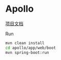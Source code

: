 # Apollo

[项目文档](https://sunyameng.gitbook.io/apollo/)


Run

```bash
mvn clean install
cd apollo/app/web/boot
mvn spring-boot:run
```
